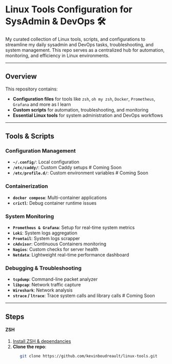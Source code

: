 # Linux Tools Configuration for SysAdmin & DevOps 🛠️

My curated collection of Linux tools, scripts, and configurations to streamline my daily sysadmin and DevOps tasks, troubleshooting, and system management. This repo serves as a centralized hub for automation, monitoring, and efficiency in Linux environments.

---


## Overview

This repository contains:

- **Configuration files** for tools like `zsh`, `oh my zsh`, `Docker`, `Prometheus`, `Grafana` and more as I learn
- **Custom scripts** for automation, troubleshooting, and monitoring
- **Essential Linux tools** for system administration and DevOps workflows

---


## Tools & Scripts

### Configuration Management
- **`~/.config/`**: Local configuration
- **`/etc/caddy/`**: Custom Caddy setups # Coming Soon
- **`/etc/profile.d/`**: Custom environment variables # Coming Soon

### Containerization
- **`docker compose`**: Multi-container applications
- **`crictl`**: Debug container runtime issues

### System Monitoring
- **`Prometheus & Grafana`**: Setup for real-time system metrics
- **`Loki`**: System logs aggregation
- **`Promtail`**: System logs scrapper
- **`cAdvisor`**: Continuous Containers monitoring
- **`Nagios`**: Custom checks for server health
- **`Netdata`**: Lightweight real-time performance dashboard

### Debugging & Troubleshooting
- **`tcpdump`**: Command-line packet analyzer
- **`libpcap`**: Network traffic capture
- **`Wireshark`**: Network analysis
- **`strace` / `ltrace`**: Trace system calls and library calls # Coming Soon

---



## Steps

#### ZSH
1. [Install ZSH & dependancies](https://github.com/ohmyzsh/ohmyzsh/wiki/Installing-ZSH)
2. **Clone the repo**:
   ```bash
      git clone https://github.com/kevinboudreault/linux-tools.git
   ```
